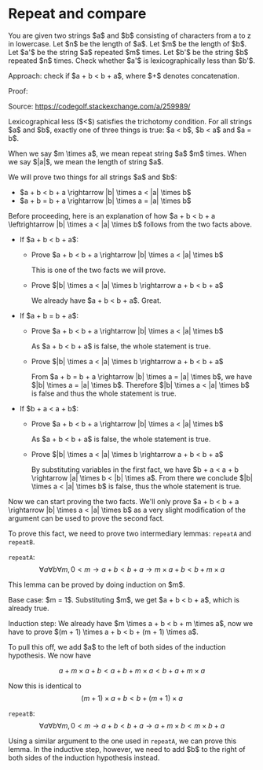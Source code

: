 # Repeat and compare
You are given two strings \$a\$ and \$b\$ consisting of characters from a to z in lowercase. Let \$n\$ be the length of \$a\$. Let \$m\$ be the length of \$b\$. Let \$a'\$ be the string \$a\$ repeated \$m\$ times. Let \$b'\$ be the string \$b\$ repeated \$n\$ times. Check whether \$a'\$ is lexicographically less than \$b'\$.

Approach: check if \$a + b < b + a\$, where \$+\$ denotes concatenation.

Proof:

Source: https://codegolf.stackexchange.com/a/259989/

Lexicographical less (\$<\$) satisfies the trichotomy condition. For all strings \$a\$ and \$b\$, exactly one of three things is true: \$a < b\$, \$b < a\$ and \$a = b\$.

When we say \$m \times a\$, we mean repeat string \$a\$ \$m\$ times. When we say \$|a|\$, we mean the length of string \$a\$.

We will prove two things for all strings \$a\$ and \$b\$:
- \$a + b < b + a \rightarrow |b| \times a < |a| \times b\$
- \$a + b = b + a \rightarrow |b| \times a = |a| \times b\$

Before proceeding, here is an explanation of how \$a + b < b + a \leftrightarrow |b| \times a < |a| \times b\$ follows from the two facts above.
- If \$a + b < b + a\$:
  + Prove \$a + b < b + a \rightarrow |b| \times a < |a| \times b\$

    This is one of the two facts we will prove.
  + Prove \$|b| \times a < |a| \times b \rightarrow a + b < b + a\$

    We already have \$a + b < b + a\$. Great.
- If \$a + b = b + a\$:
  + Prove \$a + b < b + a \rightarrow |b| \times a < |a| \times b\$

    As \$a + b < b + a\$ is false, the whole statement is true.
  + Prove \$|b| \times a < |a| \times b \rightarrow a + b < b + a\$

    From \$a + b = b + a \rightarrow |b| \times a = |a| \times b\$, we have \$|b| \times a = |a| \times b\$. Therefore \$|b| \times a < |a| \times b\$ is false and thus the whole statement is true.
- If \$b + a < a + b\$:
  + Prove \$a + b < b + a \rightarrow |b| \times a < |a| \times b\$

    As \$a + b < b + a\$ is false, the whole statement is true.
  + Prove \$|b| \times a < |a| \times b \rightarrow a + b < b + a\$

    By substituting variables in the first fact, we have \$b + a < a + b \rightarrow |a| \times b < |b| \times a\$. From there we conclude \$|b| \times a < |a| \times b\$ is false, thus the whole statement is true.

Now we can start proving the two facts. We'll only prove \$a + b < b + a \rightarrow |b| \times a < |a| \times b\$
 as a very slight modification of the argument can be used to prove the second fact.

To prove this fact, we need to prove two intermediary lemmas: `repeatA` and `repeatB`.

`repeatA`: $$\forall a\forall b\forall m, 0 < m \rightarrow a + b < b + a \rightarrow m \times a + b < b + m \times a$$

This lemma can be proved by doing induction on \$m\$.

Base case: \$m = 1\$. Substituting \$m\$, we get \$a + b < b + a\$, which is already true.

Induction step: We already have \$m \times a + b < b + m \times a\$, now we have to prove \$(m + 1) \times a + b < b + (m + 1) \times a\$.

To pull this off, we add \$a\$ to the left of both sides of the induction hypothesis. We now have

$$a + m \times a + b < a + b + m \times a < b + a + m \times a$$

Now this is identical to $$(m + 1) \times a + b < b + (m + 1) \times a$$

`repeatB`: $$\forall a\forall b\forall m, 0 < m \rightarrow a + b < b + a \rightarrow a + m \times b < m \times b + a$$

Using a similar argument to the one used in `repeatA`, we can prove this lemma. In the inductive step, however, we need to add \$b\$ to the right of both sides of the induction hypothesis instead.
